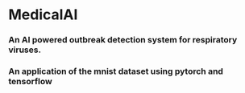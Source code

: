 # MedicalAI
### An AI powered outbreak detection system for respiratory viruses.
### An application of the mnist dataset using pytorch and tensorflow
